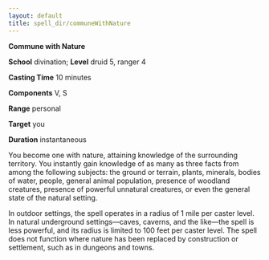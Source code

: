 ```yaml
---
layout: default
title: spell_dir/communeWithNature
---
```

 **Commune with Nature**

**School** divination; **Level** druid 5, ranger 4

**Casting Time** 10 minutes

**Components** V, S

**Range** personal

**Target** you

**Duration** instantaneous

You become one with nature, attaining knowledge of the surrounding territory. You instantly gain knowledge of as many as three facts from among the following subjects: the ground or terrain, plants, minerals, bodies of water, people, general animal population, presence of woodland creatures, presence of powerful unnatural creatures, or even the general state of the natural setting.

In outdoor settings, the spell operates in a radius of 1 mile per caster level. In natural underground settings—caves, caverns, and the like—the spell is less powerful, and its radius is limited to 100 feet per caster level. The spell does not function where nature has been replaced by construction or settlement, such as in dungeons and towns.

